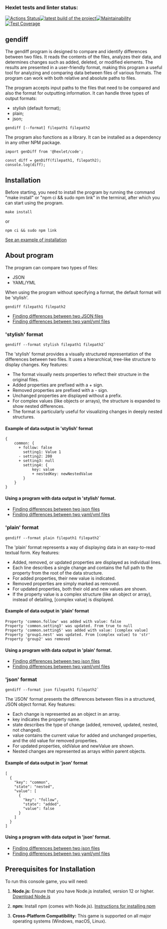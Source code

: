 ### Hexlet tests and linter status:

[![Actions Status](https://github.com/0ksanaTkachenko/frontend-project-46/actions/workflows/hexlet-check.yml/badge.svg)](https://github.com/0ksanaTkachenko/frontend-project-46/actions)[![latest build of the project](https://github.com/0ksanaTkachenko/frontend-project-46/actions/workflows/build.yml/badge.svg)](https://github.com/0ksanaTkachenko/frontend-project-46/actions)[![Maintainability](https://api.codeclimate.com/v1/badges/94a1b56d2f5284215651/maintainability)](https://codeclimate.com/github/0ksanaTkachenko/frontend-project-46/maintainability)[![Test Coverage](https://api.codeclimate.com/v1/badges/94a1b56d2f5284215651/test_coverage)](https://codeclimate.com/github/0ksanaTkachenko/frontend-project-46/test_coverage)

## gendiff

The gendiff program is designed to compare and identify differences between two files. It reads the contents of the files, analyzes their data, and determines changes such as added, deleted, or modified elements. The results are presented in a user-friendly format, making this program a useful tool for analyzing and comparing data between files of various formats. The program can work with both relative and absolute paths to files.

The program accepts input paths to the files that need to be compared and also the format for outputting information. It can handle three types of output formats:

- stylish (default format);
- plain;
- json;

```console
gendiff [--format] filepath1 filepath2
```

The program also functions as a library. It can be installed as a dependency in any other NPM package.

```
import genDiff from '@hexlet/code';

const diff = genDiff(filepath1, filepath2);
console.log(diff);
```

## Installation

Before starting, you need to install the program by running the command "make install" or "npm ci && sudo npm link" in the terminal, after which you can start using the program.

```console
make install
```

or

```console
npm ci && sudo npm link
```

[See an example of installation](https://asciinema.org/a/628789)

## About program

The program can compare two types of files:

- JSON
- YAML/YML

When using the program without specifying a format, the default format will be 'stylish'.

```console
gendiff filepath1 filepath2
```

- [Finding differences between two JSON files](https://asciinema.org/a/628390)
- [Finding differences between two yaml/yml files](https://asciinema.org/a/628391)

### 'stylish' format

```console
gendiff --format stylish filepath1 filepath2`
```

The 'stylish' format provides a visually structured representation of the differences between two files. It uses a hierarchical, tree-like structure to display changes.
Key features:

- The format visually nests properties to reflect their structure in the original files.
- Added properties are prefixed with a + sign.
- Removed properties are prefixed with a - sign.
- Unchanged properties are displayed without a prefix.
- For complex values (like objects or arrays), the structure is expanded to show nested differences.
- The format is particularly useful for visualizing changes in deeply nested structures.

#### Example of data output in 'stylish' format

```console
{
    common: {
      + follow: false
        setting1: Value 1
      - setting2: 200
      + setting3: null
        setting4: {
            key: value
            + nestedKey: newNestedValue
        }
    }
}
```

#### Using a program with data output in 'stylish' format.

- [Finding differences between two json files](https://asciinema.org/a/628811)
- [Finding differences between two yaml/yml files](https://asciinema.org/a/628812)

### 'plain' format

```console
gendiff --format plain filepath1 filepath2`
```

The 'plain' format represents a way of displaying data in an easy-to-read textual form.
Key features:

- Added, removed, or updated properties are displayed as individual lines.
- Each line describes a single change and contains the full path to the property from the root of the data structure.
- For added properties, their new value is indicated.
- Removed properties are simply marked as removed.
- For updated properties, both their old and new values are shown.
- If the property value is a complex structure (like an object or array), instead of detailing, [complex value] is displayed.

#### Example of data output in 'plain' format

```console
Property 'common.follow' was added with value: false
Property 'common.setting3' was updated. From true to null
Property 'common.setting5' was added with value: [complex value]
Property 'group1.nest' was updated. From [complex value] to 'str'
Property 'group2' was removed
```

#### Using a program with data output in 'plain' format.

- [Finding differences between two json files](https://asciinema.org/a/628608)
- [Finding differences between two yaml/yml files](https://asciinema.org/a/628606)

### 'json' format

```console
gendiff --format json filepath1 filepath2`
```

The 'JSON' format presents the differences between files in a structured, JSON object format. Key features:

- Each change is represented as an object in an array.
- key indicates the property name.
- state describes the type of change (added, removed, updated, nested, not changed).
- value contains the current value for added and unchanged properties, and the old value for removed properties.
- For updated properties, oldValue and newValue are shown.
- Nested changes are represented as arrays within parent objects.

#### Example of data output in 'json' format

```console
[
  {
    "key": "common",
    "state": "nested",
    "value": [
      {
        "key": "follow",
        "state": "added",
        "value": false
      }
    ]
  }
]
```

#### Using a program with data output in 'json' format.

- [Finding differences between two json files](https://asciinema.org/a/628814)
- [Finding differences between two yaml/yml files](https://asciinema.org/a/628813)

## Prerequisites for Installation

To run this console game, you will need:

1. **Node.js:** Ensure that you have Node.js installed, version 12 or higher. [Download Node.js](https://nodejs.org/)

2. **npm:** Install npm (comes with Node.js). [Instructions for installing npm](https://docs.npmjs.com/downloading-and-installing-node-js-and-npm)

3. **Cross-Platform Compatibility:** This game is supported on all major operating systems (Windows, macOS, Linux).
